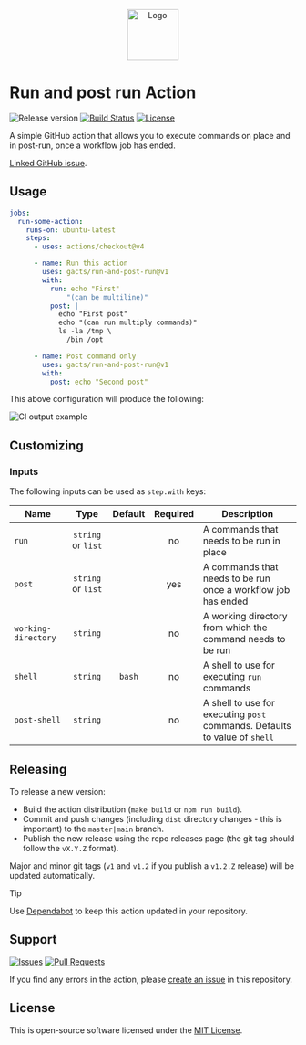 <p align="center">
  <img src="https://avatars.githubusercontent.com/u/44036562?s=200&v=4" alt="Logo" width="90" />
</p>

# Run and post run Action

![Release version][badge_release_version]
[![Build Status][badge_build]][link_build]
[![License][badge_license]][link_license]

A simple GitHub action that allows you to execute commands on place and in post-run, once a workflow job has ended.

[Linked GitHub issue][community_issue].

## Usage

```yaml
jobs:
  run-some-action:
    runs-on: ubuntu-latest
    steps:
      - uses: actions/checkout@v4

      - name: Run this action
        uses: gacts/run-and-post-run@v1
        with:
          run: echo "First"
              "(can be multiline)"
          post: |
            echo "First post"
            echo "(can run multiply commands)"
            ls -la /tmp \
              /bin /opt

      - name: Post command only
        uses: gacts/run-and-post-run@v1
        with:
          post: echo "Second post"
```

This above configuration will produce the following:

![CI output example](https://github.com/gacts/run-and-post-run/assets/7326800/a73d2138-c773-494a-9922-2ae182ba87d5)

## Customizing

### Inputs

The following inputs can be used as `step.with` keys:

| Name                |        Type        | Default | Required | Description                                                                |
|---------------------|:------------------:|:-------:|:--------:|----------------------------------------------------------------------------|
| `run`               | `string` or `list` |         |    no    | A commands that needs to be run in place                                   |
| `post`              | `string` or `list` |         |   yes    | A commands that needs to be run once a workflow job has ended              |
| `working-directory` |      `string`      |         |    no    | A working directory from which the command needs to be run                 |
| `shell`             |      `string`      | `bash`  |    no    | A shell to use for executing `run` commands                                |
| `post-shell`        |      `string`      |         |    no    | A shell to use for executing `post` commands. Defaults to value of `shell` |

## Releasing

To release a new version:

- Build the action distribution (`make build` or `npm run build`).
- Commit and push changes (including `dist` directory changes - this is important) to the `master|main` branch.
- Publish the new release using the repo releases page (the git tag should follow the `vX.Y.Z` format).

Major and minor git tags (`v1` and `v1.2` if you publish a `v1.2.Z` release) will be updated automatically.

> [!TIP]
> Use [Dependabot](https://bit.ly/45zwLL1) to keep this action updated in your repository.

## Support

[![Issues][badge_issues]][link_issues]
[![Pull Requests][badge_pulls]][link_pulls]

If you find any errors in the action, please [create an issue][link_create_issue] in this repository.

## License

This is open-source software licensed under the [MIT License][link_license].

[badge_build]:https://img.shields.io/github/actions/workflow/status/gacts/run-and-post-run/tests.yml?branch=main&maxAge=30
[badge_release_version]:https://img.shields.io/github/release/gacts/run-and-post-run.svg?maxAge=30
[badge_license]:https://img.shields.io/github/license/gacts/run-and-post-run.svg?longCache=true
[badge_release_date]:https://img.shields.io/github/release-date/gacts/run-and-post-run.svg?maxAge=180
[badge_commits_since_release]:https://img.shields.io/github/commits-since/gacts/run-and-post-run/latest.svg?maxAge=45
[badge_issues]:https://img.shields.io/github/issues/gacts/run-and-post-run.svg?maxAge=45
[badge_pulls]:https://img.shields.io/github/issues-pr/gacts/run-and-post-run.svg?maxAge=45

[link_build]:https://github.com/gacts/run-and-post-run/actions
[link_license]:https://github.com/gacts/run-and-post-run/blob/main/LICENSE
[link_issues]:https://github.com/gacts/run-and-post-run/issues
[link_create_issue]:https://github.com/gacts/run-and-post-run/issues/new
[link_pulls]:https://github.com/gacts/run-and-post-run/pulls

[community_issue]:https://github.com/orgs/community/discussions/26743
